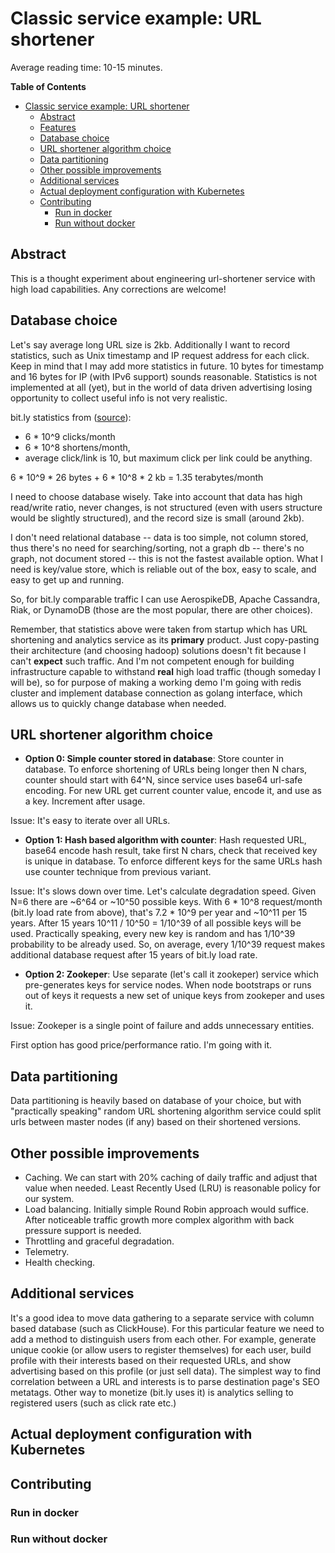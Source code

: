 Classic service example: URL shortener
===

Average reading time: 10-15 minutes.

<!-- markdown-toc start - Don't edit this section. Run M-x markdown-toc-refresh-toc -->
**Table of Contents**

- [Classic service example: URL shortener](#classic-service-example-url-shortener)
    - [Abstract](#abstract)
    - [Features](#features)
    - [Database choice](#database-choice)
    - [URL shortener algorithm choice](#url-shortener-algorithm-choice)
    - [Data partitioning](#data-partitioning)
    - [Other possible improvements](#other-possible-improvements)
    - [Additional services](#additional-services)
    - [Actual deployment configuration with Kubernetes](#actual-deployment-configuration-with-kubernetes)
    - [Contributing](#contributing)
        - [Run in docker](#run-in-docker)
        - [Run without docker](#run-without-docker)

<!-- markdown-toc end -->

## Abstract

This is a thought experiment about engineering url-shortener service with high
load capabilities. Any corrections are welcome!

## Database choice

  Let's say average long URL size is 2kb. Additionally I want to record
statistics, such as Unix timestamp and IP request address for each click. Keep
in mind that I may add more statistics in future. 10 bytes for timestamp and 16
bytes for IP (with IPv6 support) sounds reasonable. Statistics is not
implemented at all (yet), but in the world of data driven advertising losing
opportunity to collect useful info is not very realistic.

bit.ly statistics from ([source]( http://highscalability.com/blog/2014/7/14/bitly-lessons-learned-building-a-distributed-system-that-han.html )): 
  - 6 * 10^9 clicks/month
  - 6 * 10^8 shortens/month,
  - average click/link is 10, but maximum click per link could be anything.
 
 6 * 10^9 * 26 bytes + 6 * 10^8 * 2 kb = 1.35 terabytes/month
 
 I need to choose database wisely. Take into account that data has high
read/write ratio, never changes, is not structured (even with users structure would
be slightly structured), and the record size is small (around 2kb).
 
 I don't need relational database -- data is too simple, not column stored, thus
there's no need for searching/sorting, not a graph db -- there's no graph, not
document stored -- this is not the fastest available option. What I need is
key/value store, which is reliable out of the box, easy to scale, and easy to
get up and running.

 So, for bit.ly comparable traffic I can use AerospikeDB, Apache
Cassandra, Riak, or DynamoDB (those are the most popular, there are other choices). 

 Remember, that statistics above were taken from startup which has URL
shortening and analytics service as its **primary** product. Just copy-pasting
their architecture (and choosing hadoop) solutions doesn't fit because I can't
**expect** such traffic. And I'm not competent enough for building
infrastructure capable to withstand **real** high load traffic (though someday I
will be), so for purpose of making a working demo I'm going with redis cluster
and implement database connection as golang interface, which allows us to
quickly change database when needed.

## URL shortener algorithm choice

- **Option 0: Simple counter stored in database**:
Store counter in database. To enforce shortening of URLs being longer then N chars,
counter should start with 64^N, since service uses base64 url-safe encoding.
For new URL get current counter value, encode it, and use as a key. Increment
after usage. 

Issue: It's easy to iterate over all URLs.
- **Option 1: Hash based algorithm with counter**: 
Hash requested URL, base64 encode hash result, take first N chars, check that
received key is unique in database. To enforce different keys for the same URLs
hash use counter technique from previous variant.

Issue: It's slows down over time. Let's calculate degradation speed.
Given N=6 there are ~6^64 or ~10^50 possible keys. With 6 * 10^8 request/month
(bit.ly load rate from above), that's 7.2 * 10^9 per year and ~10^11 per 15
years. After 15 years 10^11 / 10^50 = 1/10^39 of all possible keys will be used.
Practically speaking, every new key is random and has 1/10^39 probability to be 
already used. So, on average, every 1/10^39 request makes additional database
request after 15 years of bit.ly load rate.

- **Option 2: Zookeper**:
Use separate (let's call it zookeper) service which pre-generates keys for
service nodes. When node bootstraps or runs out of keys it requests a new set of
unique keys from zookeper and uses it.

Issue: Zookeper is a single point of failure and adds unnecessary entities.

First option has good price/performance ratio. I'm going with it.

## Data partitioning

  Data partitioning is heavily based on database of your choice, but with 
"practically speaking" random URL shortening algorithm service could 
split urls between master nodes (if any) based on their shortened versions.

## Other possible improvements

- Caching. We can start with 20% caching of daily traffic and adjust that value when
needed. Least Recently Used (LRU) is reasonable policy for our system.
- Load balancing. Initially simple Round Robin approach would suffice. After
noticeable traffic growth more complex algorithm with back pressure support is
needed.
- Throttling and graceful degradation. 
- Telemetry.
- Health checking.

## Additional services

  It's a good idea to move data gathering to a separate service with column based
database (such as ClickHouse). For this particular feature we need to add a
method to distinguish users from each other. For example, generate unique
cookie (or allow users to register themselves) for each user, build profile with
their interests based on their requested URLs, and show advertising based on
this profile (or just sell data). The simplest way to find correlation between a URL
and interests is to parse destination page's SEO metatags. Other way to monetize
(bit.ly uses it) is analytics selling to registered users (such as click rate etc.)

## Actual deployment configuration with Kubernetes

## Contributing

### Run in docker

### Run without docker

